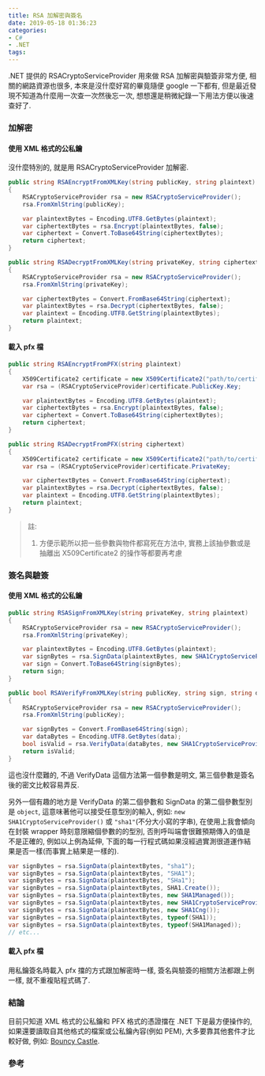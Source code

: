 ```yaml
---
title: RSA 加解密與簽名
date: 2019-05-18 01:36:23
categories:
- C#
- .NET
tags:
---
```


.NET 提供的 RSACryptoServiceProvider 用來做 RSA 加解密與驗簽非常方便, 相關的網路資源也很多, 本來是沒什麼好寫的畢竟隨便 google 一下都有, 但是最近發現不知道為什麼用一次查一次然後忘一次, 想想還是稍微紀錄一下用法方便以後速查好了.  

<!--more-->

### 加解密
#### 使用 XML 格式的公私鑰
沒什麼特別的, 就是用 RSACryptoServiceProvider 加解密.  

``` csharp
public string RSAEncryptFromXMLKey(string publicKey, string plaintext)
{
	RSACryptoServiceProvider rsa = new RSACryptoServiceProvider();
	rsa.FromXmlString(publicKey);

	var plaintextBytes = Encoding.UTF8.GetBytes(plaintext);
	var ciphertextBytes = rsa.Encrypt(plaintextBytes, false);
	var ciphertext = Convert.ToBase64String(ciphertextBytes);
	return ciphertext;
}

public string RSADecryptFromXMLKey(string privateKey, string ciphertext)
{
	RSACryptoServiceProvider rsa = new RSACryptoServiceProvider();
	rsa.FromXmlString(privateKey);

	var ciphertextBytes = Convert.FromBase64String(ciphertext);
	var plaintextBytes = rsa.Decrypt(ciphertextBytes, false);
	var plaintext = Encoding.UTF8.GetString(plaintextBytes);
	return plaintext;
}
```

#### 載入 pfx 檔
``` csharp
public string RSAEncryptFromPFX(string plaintext)
{
	X509Certificate2 certificate = new X509Certificate2("path/to/certificate.pfx", "password");
	var rsa = (RSACryptoServiceProvider)certificate.PublicKey.Key;

	var plaintextBytes = Encoding.UTF8.GetBytes(plaintext);
	var ciphertextBytes = rsa.Encrypt(plaintextBytes, false);
	var ciphertext = Convert.ToBase64String(ciphertextBytes);
	return ciphertext;
}

public string RSADecryptFromPFX(string ciphertext)
{
	X509Certificate2 certificate = new X509Certificate2("path/to/certificate.pfx", "password");
	var rsa = (RSACryptoServiceProvider)certificate.PrivateKey;

	var ciphertextBytes = Convert.FromBase64String(ciphertext);
	var plaintextBytes = rsa.Decrypt(ciphertextBytes, false);
	var plaintext = Encoding.UTF8.GetString(plaintextBytes);
	return plaintext;
}
```

> 註:  
> 1. 方便示範所以把一些參數與物件都寫死在方法中, 實務上該抽參數或是抽離出 X509Certificate2 的操作等都要再考慮

### 簽名與驗簽
#### 使用 XML 格式的公私鑰
``` csharp
public string RSASignFromXMLKey(string privateKey, string plaintext)
{
	RSACryptoServiceProvider rsa = new RSACryptoServiceProvider();
	rsa.FromXmlString(privateKey);

	var plaintextBytes = Encoding.UTF8.GetBytes(plaintext);
	var signBytes = rsa.SignData(plaintextBytes, new SHA1CryptoServiceProvider());
	var sign = Convert.ToBase64String(signBytes);
	return sign;
}

public bool RSAVerifyFromXMLKey(string publicKey, string sign, string data)
{
	RSACryptoServiceProvider rsa = new RSACryptoServiceProvider();
	rsa.FromXmlString(publicKey);

	var signBytes = Convert.FromBase64String(sign);
	var dataBytes = Encoding.UTF8.GetBytes(data);
	bool isValid = rsa.VerifyData(dataBytes, new SHA1CryptoServiceProvider(), signBytes);
	return isValid;
}
```

這也沒什麼難的, 不過 VerifyData 這個方法第一個參數是明文, 第三個參數是簽名後的密文比較容易弄反.  

另外一個有趣的地方是 VerifyData 的第二個參數和 SignData 的第二個參數型別是 `object`, 這意味著他可以接受任意型別的輸入, 例如: `new SHA1CryptoServiceProvider()` 或 `"sha1"`(不分大小寫的字串), 在使用上我會傾向在封裝 wrapper 時刻意限縮個參數的的型別, 否則呼叫端會很難預期傳入的值是不是正確的, 例如以上例為延伸, 下面的每一行程式碼如果沒經過實測很道運作結果是否一樣(而事實上結果是一樣的).  

``` csharp
var signBytes = rsa.SignData(plaintextBytes, "sha1");
var signBytes = rsa.SignData(plaintextBytes, "SHA1");
var signBytes = rsa.SignData(plaintextBytes, "SHa1");
var signBytes = rsa.SignData(plaintextBytes, SHA1.Create());
var signBytes = rsa.SignData(plaintextBytes, new SHA1Managed());
var signBytes = rsa.SignData(plaintextBytes, new SHA1CryptoServiceProvider());
var signBytes = rsa.SignData(plaintextBytes, new SHA1Cng());
var signBytes = rsa.SignData(plaintextBytes, typeof(SHA1));
var signBytes = rsa.SignData(plaintextBytes, typeof(SHA1Managed));
// etc...
```

#### 載入 pfx 檔
用私鑰簽名時載入 pfx 擋的方式跟加解密時一樣, 簽名與驗簽的相關方法都跟上例一樣, 就不重複貼程式碼了.  

### 結論
目前只知道 XML 格式的公私鑰和 PFX 格式的憑證擋在 .NET 下是最方便操作的, 如果還要讀取自其他格式的檔案或公私鑰內容(例如 PEM), 大多要靠其他套件才比較好做, 例如: [Bouncy Castle](https://github.com/bcgit/bc-csharp).  

### 參考
